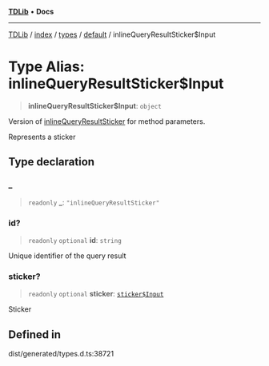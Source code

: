 [**TDLib**](../../../../../../README.md) • **Docs**

***

[TDLib](../../../../../../modules.md) / [index](../../../../../README.md) / [types](../../../README.md) / [default](../README.md) / inlineQueryResultSticker$Input

# Type Alias: inlineQueryResultSticker$Input

> **inlineQueryResultSticker$Input**: `object`

Version of [inlineQueryResultSticker](inlineQueryResultSticker.md) for method parameters.

Represents a sticker

## Type declaration

### \_

> `readonly` **\_**: `"inlineQueryResultSticker"`

### id?

> `readonly` `optional` **id**: `string`

Unique identifier of the query result

### sticker?

> `readonly` `optional` **sticker**: [`sticker$Input`](sticker$Input-1.md)

Sticker

## Defined in

dist/generated/types.d.ts:38721
